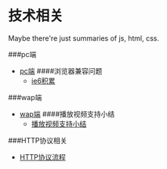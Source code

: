 # 技术相关

Maybe there're just summaries of js, html, css.

###pc端
- [pc端](./技术相关/pc端)
    ####浏览器兼容问题
    - [ie6积累](./pc端/ie6积累/)

###wap端
- [wap端](./技术相关/wap端)
    ####播放视频支持小结
    - [播放视频支持小结](./wap端/播放视频支持小结/)

###HTTP协议相关
- [HTTP协议流程](./HTTP协议流程/)